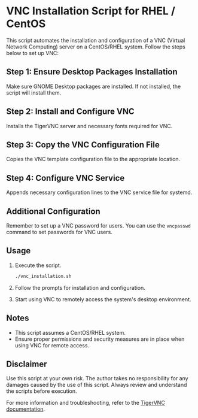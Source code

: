 # VNC Installation Script for RHEL / CentOS 

This script automates the installation and configuration of a VNC (Virtual Network Computing) server on a CentOS/RHEL system. Follow the steps below to set up VNC:

## Step 1: Ensure Desktop Packages Installation
Make sure GNOME Desktop packages are installed. If not installed, the script will install them.

## Step 2: Install and Configure VNC
Installs the TigerVNC server and necessary fonts required for VNC.

## Step 3: Copy the VNC Configuration File
Copies the VNC template configuration file to the appropriate location.

## Step 4: Configure VNC Service
Appends necessary configuration lines to the VNC service file for systemd.

## Additional Configuration
Remember to set up a VNC password for users. You can use the `vncpasswd` command to set passwords for VNC users.

## Usage
1. Execute the script.
    ```bash
    ./vnc_installation.sh
    ```

2. Follow the prompts for installation and configuration.

3. Start using VNC to remotely access the system's desktop environment.

## Notes
- This script assumes a CentOS/RHEL system.
- Ensure proper permissions and security measures are in place when using VNC for remote access.

## Disclaimer
Use this script at your own risk. The author takes no responsibility for any damages caused by the use of this script. Always review and understand the scripts before execution.

For more information and troubleshooting, refer to the [TigerVNC documentation](https://tigervnc.org/doc/).
